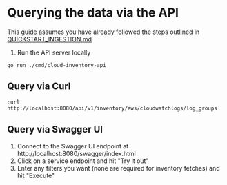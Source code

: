 # Querying the data via the API

This guide assumes you have already followed the steps outlined in [QUICKSTART_INGESTION.md](QUICKSTART_INGESTION.md)

1. Run the API server locally
```
go run ./cmd/cloud-inventory-api
```

## Query via Curl
```
curl http://localhost:8080/api/v1/inventory/aws/cloudwatchlogs/log_groups
```

## Query via Swagger UI
1. Connect to the Swagger UI endpoint at http://localhost:8080/swagger/index.html
2. Click on a service endpoint and hit "Try it out"
3. Enter any filters you want (none are required for inventory fetches) and hit "Execute"